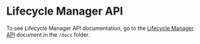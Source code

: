 # Lifecycle Manager API

To see Lifecycle Manager API documentation, go to the [Lifecycle Manager API](/docs/contributor/resources/README.md) document in the `/docs` folder.
